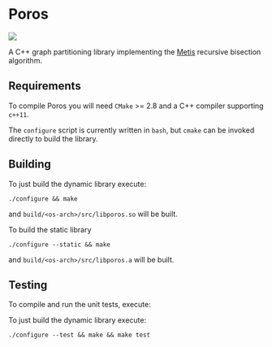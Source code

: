 Poros
=====

<a href="https://travis-ci.org/dlasalle/poros">
  <img src="https://travis-ci.org/dlasalle/poros.svg?branch=master"/>
</a>


A C++ graph partitioning library implementing the [Metis](cs.umn.edu/~metis)
recursive bisection algorithm.


Requirements
------------

To compile Poros you will need `CMake` >= 2.8 and a C++ compiler supporting
`c++11`.

The `configure` script is currently written in `bash`, but `cmake` can be
invoked directly to build the library.


Building
--------

To just build the dynamic library execute:
```
./configure && make
```

and `build/<os-arch>/src/libporos.so` will be built.


To build the static library

```
./configure --static && make
```

and `build/<os-arch>/src/libporos.a` will be built.


Testing
-------

To compile and run the unit tests, execute:

To just build the dynamic library execute:
```
./configure --test && make && make test
```


